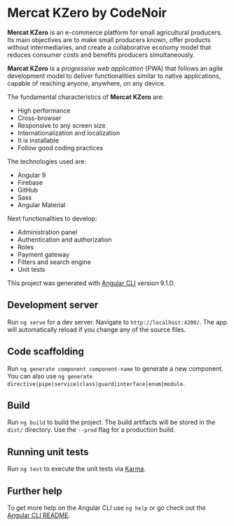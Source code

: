 # Mercat KZero by CodeNoir

**Mercat KZero** is an e-commerce platform for small agricultural producers. Its main objectives are to make small producers known, offer products without intermediaries, and create a collaborative economy model that reduces consumer costs and benefits producers simultaneously.

**Marcat KZero** is a _progressive web application_ (PWA) that follows an agile development model to deliver functionalities similar to native applications, capable of reaching anyone, anywhere, on any device.

The fundamental characteristics of **Mercat KZero** are:

- High performance
- Cross-browser
- Responsive to any screen size
- Internationalization and localization
- It is installable
- Follow good coding practices

The technologies used are:

- Angular 9
- Firebase
- GitHub
- Sass
- Angular Material

Next functionalities to develop:

- Administration panel
- Authentication and authorization
- Roles
- Payment gateway
- Filters and search engine
- Unit tests

This project was generated with [Angular CLI](https://github.com/angular/angular-cli) version 9.1.0.

## Development server

Run `ng serve` for a dev server. Navigate to `http://localhost:4200/`. The app will automatically reload if you change any of the source files.

## Code scaffolding

Run `ng generate component component-name` to generate a new component. You can also use `ng generate directive|pipe|service|class|guard|interface|enum|module`.

## Build

Run `ng build` to build the project. The build artifacts will be stored in the `dist/` directory. Use the `--prod` flag for a production build.

## Running unit tests

Run `ng test` to execute the unit tests via [Karma](https://karma-runner.github.io).

## Further help

To get more help on the Angular CLI use `ng help` or go check out the [Angular CLI README](https://github.com/angular/angular-cli/blob/master/README.md).
